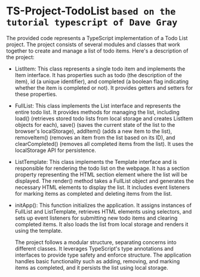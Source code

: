 # TS-Project-TodoList `based on the tutorial typescript of Dave Gray`
  The provided code represents a TypeScript implementation of a Todo List project. The project consists of several modules and classes that work together to create and manage a list of todo items. Here's a description of the project:

- ListItem: This class represents a single todo item and implements the Item interface. It has properties such as todo (the description of the item), id (a unique identifier), and completed (a boolean flag indicating whether the item is completed or not). It provides getters and setters for these properties.

- FullList: This class implements the List interface and represents the entire todo list. It provides methods for managing the list, including load() (retrieves stored todo lists from local storage and creates ListItem objects for each), save() (saves the current state of the list to the browser's localStorage), addItem() (adds a new item to the list), removeItem() (removes an item from the list based on its ID), and clearCompleted() (removes all completed items from the list). It uses the localStorage API for persistence.

- ListTemplate: This class implements the Template interface and is responsible for rendering the todo list on the webpage. It has a section property representing the HTML section element where the list will be displayed. The render() method takes a FullList object and generates the necessary HTML elements to display the list. It includes event listeners for marking items as completed and deleting items from the list.

- initApp(): This function initializes the application. It assigns instances of FullList and ListTemplate, retrieves HTML elements using selectors, and sets up event listeners for submitting new todo items and clearing completed items. It also loads the list from local storage and renders it using the template.

  The project follows a modular structure, separating concerns into different classes. It leverages TypeScript's type annotations and interfaces to provide type safety and enforce structure. The application handles basic functionality such as adding, removing, and marking items as completed, and it persists the list using local storage.
